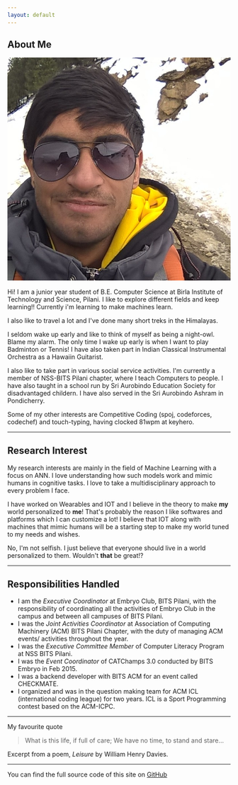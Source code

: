 ```yaml
---
layout: default
---
```


## About Me

<img class="profile-picture" src="dp.jpg">

Hi! I am a junior year student of B.E. Computer Science at Birla Institute of Technology and Science, Pilani.
I like to explore different fields and keep learning!! Currently i'm learning to make machines learn.

I also like to travel a lot and I've done many short treks in the Himalayas.

I seldom wake up early and like to think of myself as being a night-owl. Blame my alarm. 
The only time I wake up early is when I want to play Badminton or Tennis! I have also
taken part in Indian Classical Instrumental 
Orchestra as a Hawaiin Guitarist. 

I also like to take part in various social 
service activities. I'm currently a member of NSS-BITS Pilani chapter, where I 
teach Computers to people. I have also taught in a school run by Sri Aurobindo 
Education Society for disadvantaged childern. I have also served in the Sri 
Aurobindo Ashram in Pondicherry.

Some of my other interests are Competitive Coding (spoj, codeforces, codechef)
and touch-typing, having clocked 81wpm at keyhero.

---

## Research Interest

My research interests are mainly in the field of Machine Learning with a focus on ANN. I love understanding how such models work and mimic humans in cognitive tasks. I love to take a multidisciplinary approach to every problem I face.

I have worked on Wearables and IOT and I believe in the theory to make **my** world
personalized to **me**! That's probably the reason I like softwares and platforms 
which I can customize a lot! I believe that IOT along with machines that mimic humans
will be a starting step to make my world tuned to my needs and wishes.

No, I'm not selfish. I just believe that everyone should live in a world personalized
to them. Wouldn't **that** be great!?

---

## Responsibilities Handled

* I am the *Executive Coordinator* at Embryo Club, BITS Pilani, with the responsibility
of coordinating all the activities of Embryo Club in the campus and between all 
campuses of BITS Pilani.
* I was the *Joint Activities Coordinator* at Association of Computing Machinery (ACM) BITS Pilani Chapter, with the duty of managing ACM events/ activities throughout the year.
* I was the *Executive Committee Member* of Computer Literacy Program at NSS BITS Pilani.
* I was the *Event Coordinator* of CATChamps 3.0 conducted by BITS Embryo in Feb 2015.
* I was a backend developer with BITS ACM for an event called CHECKMATE.
* I organized and was in the question making team for ACM ICL (international coding league) for two years. ICL is a Sport Programming contest based on the ACM-ICPC.

---

My favourite quote

> What is this life, if full of care; We have no time, to stand and stare...

Excerpt from a poem, *Leisure* by William Henry Davies.

---

You can find the full source code of this site on [GitHub](https://github.com/rishabhjoshi/rishabhjoshi.github.io)



